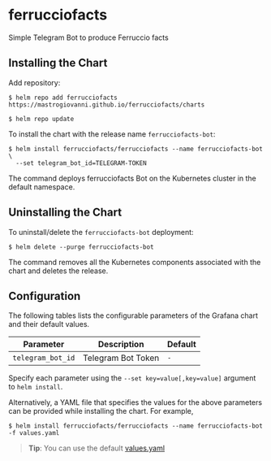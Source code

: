 # ferrucciofacts

Simple Telegram Bot to produce Ferruccio facts

## Installing the Chart

Add repository:

```console
$ helm repo add ferrucciofacts https://mastrogiovanni.github.io/ferrucciofacts/charts
```

```console
$ helm repo update
```

To install the chart with the release name `ferrucciofacts-bot`:

```console
$ helm install ferrucciofacts/ferrucciofacts --name ferrucciofacts-bot \
  --set telegram_bot_id=TELEGRAM-TOKEN
```

The command deploys ferrucciofacts Bot on the Kubernetes cluster in the default namespace.

## Uninstalling the Chart

To uninstall/delete the `ferrucciofacts-bot` deployment:

```console
$ helm delete --purge ferrucciofacts-bot
```

The command removes all the Kubernetes components associated with the chart and deletes the release.

## Configuration

The following tables lists the configurable parameters of the Grafana chart and their default values.

Parameter | Description | Default
--- | --- | ---
`telegram_bot_id` | Telegram Bot Token | `-`

Specify each parameter using the `--set key=value[,key=value]` argument to `helm install`.

Alternatively, a YAML file that specifies the values for the above parameters can be provided while installing the chart. For example,

```console
$ helm install ferrucciofacts/ferrucciofacts --name ferrucciofacts-bot -f values.yaml
```

> **Tip**: You can use the default [values.yaml](values.yaml)
```
